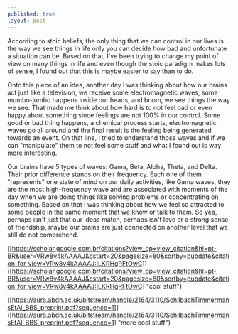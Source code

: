 ```yaml
---
published: true
layout: post
---
```

According to stoic beliefs, the only thing that we can control in our lives is the way we see things in life only you can decide how bad and unfortunate a situation can be. Based on that, I've been trying to change my point of view on many things in life and even though the stoic paradigm makes lots of sense, I found out that this is maybe easier to say than to do.

Onto this piece of an idea, another day I was thinking about how our brains act just like a television, we receive some electromagnetic waves, some mumbo-jumbo happens inside our heads, and boom, we see things the way we see. That made me think about how hard is to not feel bad or even happy about something since feelings are not 100% in our control. Some good or bad thing happens, a chemical process starts, electromagnetic waves go all around and the final result is the feeling being generated towards an event. On that line, I tried to understand those waves and if we can "manipulate" them to not feel some stuff and what I found out is way more interesting.

Our brains have 5 types of waves: Gama, Beta, Alpha, Theta, and Delta. Their prior difference stands on their frequency. Each one of them "represents" one state of mind on our daily activities, like Gama waves, they are the most high-frequency wave and are associated with moments of the day when we are doing things like solving problems or concentrating on something. Based on that I was thinking about how we feel so attracted to some people in the same moment that we know or talk to them. So yea, perhaps isn't just that our ideas match, perhaps isn't love or a strong sense of friendship, maybe our brains are just connected on another level that we still do not comprehend.

[[https://scholar.google.com.br/citations?view_op=view_citation&hl=pt-BR&user=VRw8v4kAAAAJ&cstart=20&pagesize=80&sortby=pubdate&citation_for_view=VRw8v4kAAAAJ:ILKRHgRFtOwC]]([https://scholar.google.com.br/citations?view_op=view_citation&hl=pt-BR&user=VRw8v4kAAAAJ&cstart=20&pagesize=80&sortby=pubdate&citation_for_view=VRw8v4kAAAAJ:ILKRHgRFtOwC] "cool stuff")

[[https://aura.abdn.ac.uk/bitstream/handle/2164/3110/SchilbachTimmermansEtAl_BBS_preprint.pdf?sequence=1]]([https://aura.abdn.ac.uk/bitstream/handle/2164/3110/SchilbachTimmermansEtAl_BBS_preprint.pdf?sequence=1] "more cool stuff")
